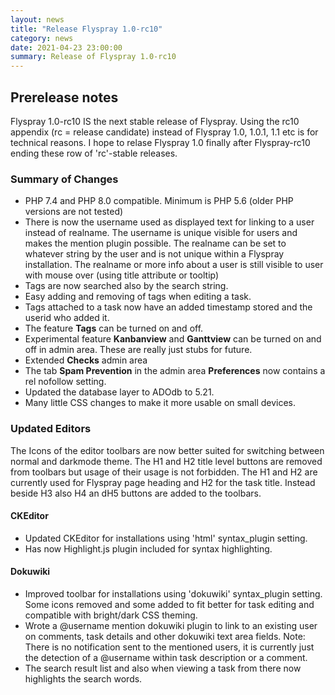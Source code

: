 ```yaml
---
layout: news
title: "Release Flyspray 1.0-rc10"
category: news
date: 2021-04-23 23:00:00
summary: Release of Flyspray 1.0-rc10
---
```


## Prerelease notes

Flyspray 1.0-rc10 IS the next stable release of Flyspray.
Using the rc10 appendix (rc = release candidate) instead of Flyspray 1.0, 1.0.1, 1.1 etc is for technical reasons.
I hope to relase Flyspray 1.0 finally after Flyspray-rc10 ending these row of 'rc'-stable releases.

### Summary of Changes

* PHP 7.4 and PHP 8.0 compatible. Minimum is PHP 5.6 (older PHP versions are not tested)
* There is now the username used as displayed text for linking to a user instead of realname.
The username is unique visible for users and makes the mention plugin possible.
The realname can be set to whatever string by the user and is not unique within a Flyspray installation.
The realname or more info about a user is still visible to user with mouse over (using title attribute or tooltip)
* Tags are now searched also by the search string.
* Easy adding and removing of tags when editing a task.
* Tags attached to a task now have an added timestamp stored and the userid who added it.
* The feature **Tags** can be turned on and off.
* Experimental feature **Kanbanview** and **Ganttview** can be turned on and off in admin area. These are really just stubs for future.
* Extended **Checks** admin area
* The tab **Spam Prevention** in the admin area **Preferences** now contains a rel nofollow setting.
* Updated the database layer to ADOdb to 5.21.
* Many little CSS changes to make it more usable on small devices.

### Updated Editors

The Icons of the editor toolbars are now better suited for switching between normal and darkmode theme.
The H1 and H2 title level buttons are removed from toolbars but usage of their usage is not forbidden.
The H1 and H2 are currently used for Flyspray page heading and H2 for the task title. Instead beside H3 also H4 an dH5 buttons are added to the toolbars.

#### CKEditor

* Updated CKEditor for installations using 'html' syntax_plugin setting.
* Has now Highlight.js plugin included for syntax highlighting.

#### Dokuwiki

* Improved toolbar for installations using 'dokuwiki' syntax_plugin setting. Some icons removed and some added to fit better for task editing and compatible with bright/dark CSS theming.
* Wrote a @username mention dokuwiki plugin to link to an existing user on comments, task details and other dokuwiki text area fields. Note: There is no notification
 sent to the mentioned users, it is currently just the detection of a @username within task description or a comment.
* The search result list and also when viewing a task from there now highlights the search words.

